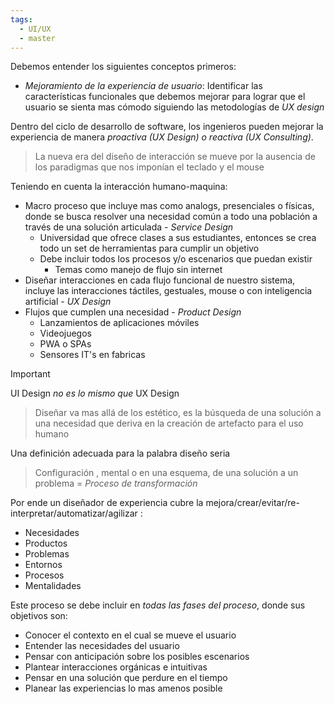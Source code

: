 ```yaml
---
tags:
  - UI/UX
  - master
---
```

Debemos entender los siguientes conceptos primeros:
- *Mejoramiento de la experiencia de usuario*: Identificar las características funcionales que debemos mejorar para lograr que el usuario se sienta mas cómodo siguiendo las metodologías de *UX design*

Dentro del ciclo de desarrollo de software, los ingenieros pueden mejorar la experiencia de manera *proactiva (UX Design) o reactiva (UX Consulting)*.

> La nueva era del diseño de interacción se mueve por la ausencia de los paradigmas que nos imponían el teclado y el mouse

Teniendo en cuenta la interacción humano-maquina:
- Macro proceso que incluye mas como analogs, presenciales o físicas, donde se busca resolver una necesidad común a todo una población  a través de una solución articulada - *Service Design*
	- Universidad que ofrece clases a sus estudiantes, entonces se crea todo un set de herramientas para cumplir un objetivo
	- Debe incluir todos los procesos y/o escenarios que puedan existir
		- Temas como manejo de flujo sin internet
- Diseñar interacciones en cada flujo funcional de nuestro sistema, incluye las interacciones táctiles, gestuales, mouse o con inteligencia artificial - *UX Design*
- Flujos que cumplen una necesidad - *Product Design*
	- Lanzamientos de aplicaciones móviles
	- Videojuegos
	- PWA o SPAs
	- Sensores IT's en fabricas

> [!IMPORTANT]
> UI Design *no es lo mismo que* UX Design

> Diseñar va mas allá de los estético, es la búsqueda de una solución a una necesidad que deriva en la creación de artefacto para el uso humano

Una definición adecuada para la palabra diseño seria

> Configuración , mental o en una esquema, de una solución a un problema = *Proceso de transformación*

Por ende un diseñador de experiencia cubre la mejora/crear/evitar/re-interpretar/automatizar/agilizar :
- Necesidades
- Productos
- Problemas
- Entornos
- Procesos
- Mentalidades

Este proceso se debe incluir en *todas las fases del proceso*, donde sus objetivos son:
- Conocer el contexto en el cual se mueve el usuario
- Entender las necesidades del usuario
- Pensar con anticipación sobre los posibles escenarios
- Plantear interacciones orgánicas e intuitivas
- Pensar en una solución que perdure en el tiempo
- Planear las experiencias lo mas amenos posible

